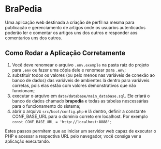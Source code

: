 # BraPedia
Uma aplicação web destinada a criação de perfil na mesma para publicação e gerenciamento de artigos onde os usuários autenticados poderão ler e comentar os artigos 
uns dos outros e responder aos comentarios uns dos outros.

## Como Rodar a Aplicação Corretamente

1. Você deve renomear o arquivo `.env.exemple` na pasta raíz do projeto para `.env` ou fazer uma cópia dele e renomear 
para `.env`;
2. substituir todos os valores (ou pelo menos nas variáveis de conexão ao banco de dados) das variáveis de ambientes lá
dentro para variáveis corretas, pois elas estão com valores demonstrativos que não funcionam;
3. executar o arquivo em `data/database/main_database.sql`. Ele criará o banco de dados chamado **brapedia** e todas as 
tabelas nescessárias para o funcionamento do sistema;
4. abrir o arquivo `src/boot/config.php` e lá dentro, definir a constante CONF_BASE_URL para o domínio correto em 
localhost. Por exemplo `const CONF_BASE_URL = 'http://localhost:8888'`;

Estes passos permitem que ao iniciar um servidor web capaz de executar o PHP e acessar a respectiva URL pelo navegador, 
você consiga ver a aplicação executando.
